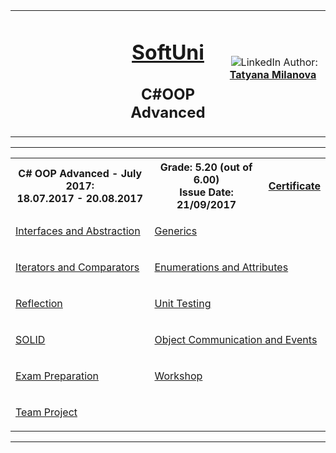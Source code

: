 <!-- Head Start -->
<table border="0" width="100%" cellspacing="1" cellpadding="3" align="center">
<tbody>
<tr>
<td align="center" width="33%"><img style="text-align: ce;" src="http://conf.softuni.bg/wp-content/uploads/2015/01/SoftUni-Logo-Flat_square-blue-300x235.png" alt="" /></td>
<td align="center" width="33%">
<h1><a href="https://softuni.bg/">SoftUni</a></h1>
<h2>C#OOP Advanced</h2>
</td>
<td align="center" width="33%"><img src="https://avatars0.githubusercontent.com/u/22100183?s=460&v=4" alt="" />
<img src="https://www.linkedin.com/favicon.ico" alt="LinkedIn" />
Author: 
<strong>
<a title="LinkedIn Tatyana Milanova" href="https://www.linkedin.com/in/tanya-milanova-15040257/" target="_blank">
Tatyana Milanova
</a>
</strong></p>
</td>
</tr>
</tbody>
</table>
<!-- Head End -->
<!-- C# OOP Advanced Start --><hr />
<table border="0" width="100%" cellspacing="1" cellpadding="3" align="center">
        <tbody>
        <tr><th align="center" width="50%">C# OOP Advanced - July 2017: <br /> 
        18.07.2017 - 20.08.2017</th><th width="40%">Grade: 5.20 (out of 6.00)<br /> Issue Date: 21/09/2017</th><th align="center width=">
        <p><a title="C# OOP Advanced" href="https://softuni.bg/certificates/details/23381/9d8d482d" target="_blank">Certificate</a></p>
        </th></tr>
        <!-- Course Body -->
        <tr>
        <td width="50%">
        <p><a title="Interfaces and Abstraction" href="https://github.com/tanyta78/CSharpOOPAdv/tree/master/01_InterfacesAndAbstraction" target="_blank">Interfaces and Abstraction</a></p>
        </td>
        <td colspan="2" width="50%">
        <p><a title="Generics" href="https://github.com/tanyta78/CSharpOOPAdv/tree/master/02_Generics" target="_blank">Generics</a></p>
         </td>
        </tr>
        <tr>
        <td width="50%">
        <p><a title="Iterators and Comparators" href="https://github.com/tanyta78/CSharpOOPAdv/tree/master/03_IteratorsAndComparators" target="_blank">Iterators and Comparators</a></p>
        </td>
        <td colspan="2" width="50%">
        <p><a title="Enumerations and Attributes" href="https://github.com/tanyta78/CSharpOOPAdv/tree/master/04_Enumerations%20and%20Attributes" target="_blank">Enumerations and Attributes</a></p>
        </td>
        </tr>
        <tr>
        <td width="50%">
        <p><a title="Reflection" href="https://github.com/tanyta78/CSharpOOPAdv/tree/master/05_Reflections" target="_blank">Reflection</a></p>
        </td>
        <td colspan="2" width="50%">
        <p><a title="Unit Testing" href="https://github.com/tanyta78/CSharpOOPAdv/tree/master/06_UnitTesting" target="_blank">Unit Testing</a></p>
        </td>
        </tr>
        <tr>
        <td width="50%">
        <p><a title="SOLID" href="https://github.com/tanyta78/CSharpOOPAdv/tree/master/07_Solid08_Events" target="_blank">SOLID</a></p>
        </td>
        <td colspan="2" width="50%">
        <p><a title="Object Communication and Events" href="https://github.com/tanyta78/CSharpOOPAdv/tree/master/07_Solid08_Events/SOLID-Exercises/EventExercises" target="_blank">Object Communication and Events</a></p>
        </td>
        </tr>
        <tr>
        <td width="50%">
        <p><a title="Exam Preparation" href="https://github.com/tanyta78/CSharpOOPAdv/tree/master/Exams" target="_blank">Exam Preparation</a></p>
        </td>
        <td colspan="2" width="50%">
        <p><a title="Workshop" href="https://github.com/tanyta78/CSharpOOPAdv/tree/master/09.%20CSharp-OOP-Advanced-DI-Workshop-Authors-Solutions" target="_blank">Workshop</a></p>
        </td>
        </tr>
          <tr>
        <td width="50%">
        <p><a title="Team Project" href="https://github.com/tanyta78/CSharpOOPGame" target="_blank">Team Project</a></p>
        </td>
                </tr>
        </tbody>
        </table>
        <hr />
        <!-- C# OOP Advanced End -->
